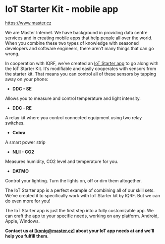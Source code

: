 # IoT Starter Kit - mobile app

https://www.master.cz

We are Master Internet. We have background in providing data centre services and in creating mobile apps that help people all over the world. When you combine these two types of knowledge with seasoned developers and software engineers, there aren’t many things that can go wrong. 

In cooperation with IQRF, we’ve created an [IoT Starter app](https://play.google.com/store/apps/details?id=org.iqrfalliance.demo&hl=cs) to go along with the IoT Starter Kit. It’s modifiable and easily cooperates with sensors from the starter kit. That means you can control all of these sensors by tapping away on your phone:

- **DDC - SE**

Allows you to measure and control temperature and light intensity.

- **DDC - RE** 

A relay kit where you control connected equipment using two relay switches.

- **Cobra**

A smart power strip

- **NLII - CO2**

Measures humidity, CO2 level and temperature for you.

- **DATMO**

Control your lighting. Turn the lights on, off or dim them altogether.


The IoT Starter app is a perfect example of combining all of our skill sets. We’ve created it to specifically work with IoT Starter kit by IQRF. But we can do even more for you!

The IoT Starter app is just the first step into a fully customizable app. We can craft the app to your specific needs, working on any platform. Android, Apple, Windows. 

**Contact us at [konig@master.cz] about your IoT app needs at and we’ll help you fulfill them.**
